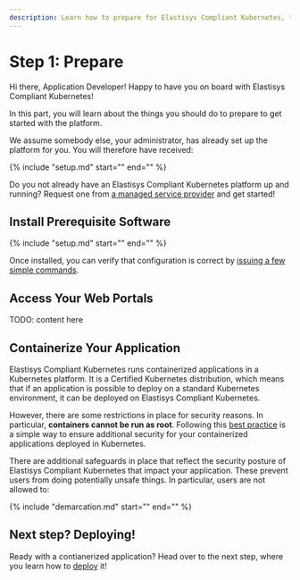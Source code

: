 ```yaml
---
description: Learn how to prepare for Elastisys Compliant Kubernetes, the security-hardened Kubernetes distribution
---
```


# Step 1: Prepare

Hi there, Application Developer! Happy to have you on board with Elastisys Compliant Kubernetes! 

In this part, you will learn about the things you should do to prepare to get started with the platform.

We assume somebody else, your administrator, has already set up the platform for you. You will therefore have received:

{%
    include "setup.md"
    start="<!--bill-of-materials-service-start-->"
    end="<!--bill-of-materials-service-end-->"
%}

Do you not already have an Elastisys Compliant Kubernetes platform up and running? Request one from [a managed service provider](https://elastisys.com/) and get started!

## Install Prerequisite Software

{%
    include "setup.md"
    start="<!--prerequisite-software-start-->"
    end="<!--prerequisite-software-end-->"
%}

Once installed, you can verify that configuration is correct by [issuing a few simple commands](setup.md).

## Access Your Web Portals

TODO: content here

## Containerize Your Application

Elastisys Compliant Kubernetes runs containerized applications in a Kubernetes platform. It is a Certified Kubernetes distribution, which means that if an application is possible to deploy on a standard Kubernetes environment, it can be deployed on Elastisys Compliant Kubernetes.

However, there are some restrictions in place for security reasons. In particular, **containers cannot be run as root**. Following this [best practice](https://docs.docker.com/develop/develop-images/dockerfile_best-practices/#user) is a simple way to ensure additional security for your containerized applications deployed in Kubernetes.

There are additional safeguards in place that reflect the security posture of Elastisys Compliant Kubernetes that impact your application. These prevent users from doing potentially unsafe things. In particular, users are not allowed to:

{%
    include "demarcation.md"
    start="<!--safeguards-start-->"
    end="<!--safeguards-end-->"
%}

## Next step? Deploying!

Ready with a contianerized application? Head over to the next step, where you learn how to [deploy](deploy.md) it!